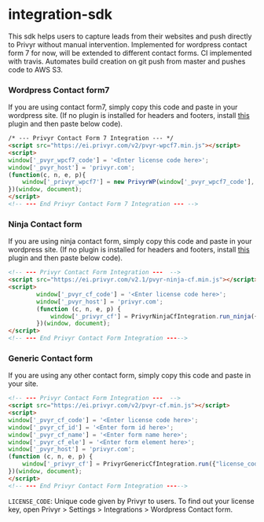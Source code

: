 # integration-sdk

This sdk helps users to capture leads from their websites and push directly to Privyr without manual intervention.
Implemented for wordpress contact form 7 for now, will be extended to different contact forms.
CI implemented with travis. Automates build creation on git push from master and pushes code to AWS S3.


### Wordpress Contact form7
If you are using contact form7, simply copy this code and paste in your wordpress site.
(If no plugin is installed for headers and footers, install [this](https://wordpress.org/plugins/insert-headers-and-footers/)  plugin and then paste below code).

```html
/* --- Privyr Contact Form 7 Integration --- */ 
<script src="https://ei.privyr.com/v2/pvyr-wpcf7.min.js"></script>
<script>
window['_pvyr_wpcf7_code'] = '<Enter license code here>';
window['_pvyr_host'] = 'privyr.com';
(function(c, n, e, p){
    window['_privyr_wpcf7'] = new PrivyrWP(window['_pvyr_wpcf7_code'], "your-name",  "your-email" , "tel");
})(window, document);
</script>
<!-- --- End Privyr Contact Form 7 Integration --- --> 
```

### Ninja Contact form
If you are using ninja contact form, simply copy this code and paste in your wordpress site.
(If no plugin is installed for headers and footers, install [this](https://wordpress.org/plugins/insert-headers-and-footers/)  plugin and then paste below code).

```html
<!-- --- Privyr Contact Form Integration ---  -->
<script src="https://ei.privyr.com/v2.1/pvyr-ninja-cf.min.js"></script>
<script>
        window['_pvyr_cf_code'] = '<Enter license code here>';
        window['_pvyr_host'] = 'privyr.com';
        (function (c, n, e, p) {
            window['_privyr_cf'] = PrivyrNinjaCfIntegration.run_ninja({"license_code": window['_pvyr_cf_code']});
        })(window, document);
</script>
<!-- --- End Privyr Contact Form Integration ----->
```

### Generic Contact form
If you are using any other contact form, simply copy this code and paste in your site.

```html
<!-- --- Privyr Contact Form Integration ---  -->
<script src="https://ei.privyr.com/v2/pvyr-cf.min.js"></script>
<script>
window['_pvyr_cf_code'] = '<Enter license code here>';
window['_pvyr_cf_id'] = '<Enter form id here>';
window['_pvyr_cf_name'] = '<Enter form name here>';
window['_pvyr_cf_ele'] = '<Enter form element here>';
window['_pvyr_host'] = 'privyr.com';
(function (c, n, e, p) {
    window['_privyr_cf'] = PrivyrGenericCfIntegration.run({"license_code": window['_pvyr_cf_code'], "form_id": window['_pvyr_cf_id'], "form_name": window['_pvyr_cf_name'], "form_ele": window['_pvyr_cf_ele'], "all_forms": true});
})(window, document);
</script>
<!-- --- End Privyr Contact Form Integration ----->
```

`LICENSE_CODE`: Unique code given by Privyr to users. To find out your license key, open Privyr > Settings > Integrations > Wordpress Contact form. 
